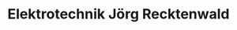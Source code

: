 ---
title: "Elektrotechnik Jörg Recktenwald"
url: /marpingen/elektrotechnik-joerg-recktenwald/
shop: Elektronik
---